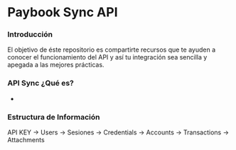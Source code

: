 # Paybook Sync API

### Introducción

El objetivo de éste repositorio es compartirte recursos que te ayuden a conocer el funcionamiento del API y así tu integración sea sencilla y apegada a las mejores prácticas.

### API Sync ¿Qué es? 

-

### Estructura de Información

API KEY -> Users -> Sesiones -> Credentials -> Accounts -> Transactions -> Attachments

